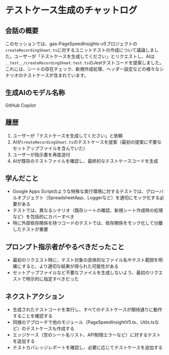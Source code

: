 # テストケース生成のチャットログ

## 会話の概要
このセッションでは、gas-PageSpeedInsights-v5プロジェクトの`createRecordingSheet.ts`に対するユニットテストの作成について議論しました。ユーザーが「テストケースを生成してください」とリクエストし、AIは`__test__/createRecordingSheet.test.ts`のJestテストコードを提案しました。これには、シートの存在チェック、新規作成処理、ヘッダー設定などの様々なシナリオのテストケースが含まれています。

## 生成AIのモデル名称
GitHub Copilot

## 履歴

1. ユーザーが「テストケースを生成してください」と依頼
2. AIが`createRecordingSheet.ts`のテストケースを提案（最初の提案に不要なセットアップファイルを含んでいた）
3. ユーザーが指示書を再度送付
4. AIが既存のテストファイルを確認し、最終的なテストケースコードを生成

## 学んだこと
- Google Apps Scriptのような特殊な実行環境に対するテストでは、グローバルオブジェクト（SpreadsheetApp、Loggerなど）を適切にモック化する必要がある
- テストでは、異なるシナリオ（既存シートの確認、新規シート作成時の処理など）を包括的にカバーすべき
- 特に外部依存関係を持つコードのテストでは、依存関係をモック化して分離したテストが重要

## プロンプト指示者がやるべきだったこと
- 最初のリクエスト時に、テスト対象の具体的なファイル名やテスト範囲を明確にすると、より適切な結果が得られた可能性がある
- セットアップファイルなど不要なファイルを生成しないよう、最初のリクエストで明示的に指定すべきだった

## ネクストアクション
- 生成されたテストコードを実行し、すべてのテストケースが期待通りに動作することを確認する
- 同様のアプローチで他のモジュール（PageSpeedInsightV5.ts、Utils.tsなど）のテストケースも作成する
- エッジケース（空のシート名リスト、API制限エラーなど）に対するテストを追加する
- テストカバレッジレポートを確認し、必要に応じてテストケースを追加する
